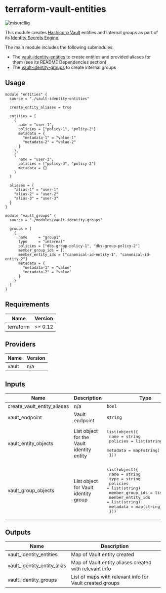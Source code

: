 # terraform-vault-entities

[![misurellig](https://circleci.com/gh/misurellig/terraform-vault-identities.svg?style=svg)](https://circleci.com/gh/misurellig/workflows/terraform-vault-identities)

This module creates [Hashicorp Vault](https://www.vaultproject.io/) entities and internal groups as part of its [Identity Secrets Engine](https://www.vaultproject.io/docs/secrets/identity).

The main module includes the following submodules:

  * The [vault-identity-entities](./modules/vault-identity-entities/) to create entities and provided aliases for them (see its README Dependencies section)
  * The [vault-identity-groups](./modules/vault-identity-groups) to create internal groups

## Usage
```hcl
module "entities" {
  source = "./vault-identity-entities"

  create_entity_aliases = true

  entities = [
    {
      name = "user-1",
      policies = ["policy-1", "policy-2"]
      metadata = {
        "metadata-1" = "value-1"
        "metadata-2" = "value-2"
      }
    },
    {
      name = "user-2",
      policies = ["policy-3", "policy-2"]
      metadata = {}
    }
  ]

  aliases = {
    "alias-1" = "user-1"
    "alias-2" = "user-2"
    "alias-3" = "user-3"
  }
}

module "vault_groups" {
  source = "./modules/vault-identity-groups"

  groups = [
    {
      name     = "group1"
      type     = "internal"
      policies = ["dbs-group-policy-1", "dbs-group-policy-2"]
      member_group_ids = []
      member_entity_ids = ["canonical-id-entity-1", "canonical-id-entity-2"]
      metadata = {
        "metadata-1" = "value"
        "metadata-2" = "value"      
      }
    }
  ]
}
```

## Requirements

| Name | Version |
|------|---------|
| terraform | >= 0.12 |

## Providers

| Name | Version |
|------|---------|
| vault | n/a |

## Inputs

| Name | Description | Type | Default |
|------|-------------|------|---------|
| create_vault_entity_aliases | n/a | `bool` | `false` |
| vault_endpoint | Vault endpoint | `string` | `"http://127.0.0.1:8200"` |
| vault_entity_objects | List object for the Vault identity entity | <pre>list(object({<br>    name     = string<br>    policies = list(string)<br>    metadata = map(string)<br>  }))</pre> | `[]` |
| vault_group_objects | List object for Vault identity group | <pre>list(object({<br>    name              = string<br>    type              = string<br>    policies          = list(string)<br>    member_group_ids  = list(string)<br>    member_entity_ids = list(string)<br>    metadata          = map(string)<br>  }))</pre> | `[]` |

## Outputs

| Name | Description |
|------|-------------|
| vault_identity_entities | Map of Vault entity created |
| vault_identity_entity_alias | Map of Vault entity aliases created with relevant info |
| vault_identity_groups | List of maps with relevant info for Vault created groups |
